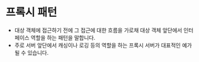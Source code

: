 # 프록시 패턴

* 대상 객체에 접근하기 전에 그 접근에 대한 흐름을 가로채 대상 객체 앞단에서 인터페이스 역할을 하는 패턴을 말합니다.&#x20;
* 주로 서버 앞단에서 캐싱이나 로깅 등의 역할을 하는 프록시 서버가 대표적인 예가 될 수 있습니다.&#x20;
